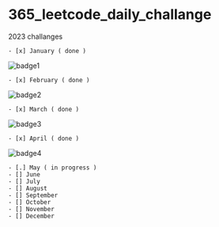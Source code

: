 # 365_leetcode_daily_challange


2023 challanges

    - [x] January ( done )


![badge1](https://leetcode.com/static/images/badges/2023/gif/2023-01.gif)


    - [x] February ( done )
    
![badge2](https://leetcode.com/static/images/badges/2023/gif/2023-02.gif)


    - [x] March ( done ) 
    
![badge3](https://leetcode.com/static/images/badges/2023/gif/2023-03.gif)
    

    - [x] April ( done ) 
    
![badge4](https://leetcode.com/static/images/badges/2023/gif/2023-04.gif)

    - [.] May ( in progress )
    - [] June 
    - [] July
    - [] August 
    - [] September 
    - [] October
    - [] November
    - [] December
